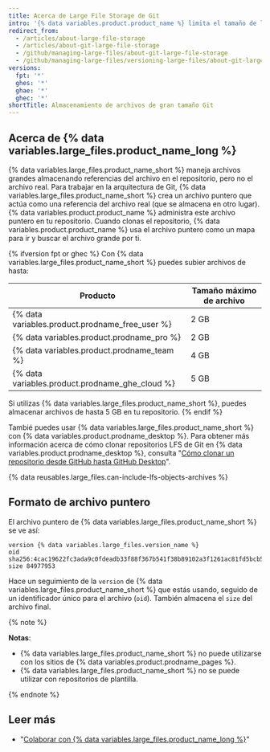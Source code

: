 ```yaml
---
title: Acerca de Large File Storage de Git
intro: '{% data variables.product.product_name %} limita el tamaño de los archivos permitidos en los repositorios. Para rastrear los archivos más allá de este límite, puedes utilizar {% data variables.large_files.product_name_long %}.'
redirect_from:
  - /articles/about-large-file-storage
  - /articles/about-git-large-file-storage
  - /github/managing-large-files/about-git-large-file-storage
  - /github/managing-large-files/versioning-large-files/about-git-large-file-storage
versions:
  fpt: '*'
  ghes: '*'
  ghae: '*'
  ghec: '*'
shortTitle: Almacenamiento de archivos de gran tamaño Git
---
```


## Acerca de {% data variables.large_files.product_name_long %}

{% data variables.large_files.product_name_short %} maneja archivos grandes almacenando referencias del archivo en el repositorio, pero no el archivo real. Para trabajar en la arquitectura de Git, {% data variables.large_files.product_name_short %} crea un archivo puntero que actúa como una referencia del archivo real (que se almacena en otro lugar). {% data variables.product.product_name %} administra este archivo puntero en tu repositorio. Cuando clonas el repositorio, {% data variables.product.product_name %} usa el archivo puntero como un mapa para ir y buscar el archivo grande por ti.

{% ifversion fpt or ghec %}
Con {% data variables.large_files.product_name_short %} puedes subier archivos de hasta:

| Producto                                          | Tamaño máximo de archivo |
| ------------------------------------------------- | ------------------------ |
| {% data variables.product.prodname_free_user %} | 2 GB                     |
| {% data variables.product.prodname_pro %}         | 2 GB                     |
| {% data variables.product.prodname_team %}        | 4 GB                     |
| {% data variables.product.prodname_ghe_cloud %} | 5 GB |{% else %}
 Si utilizas {% data variables.large_files.product_name_short %}, puedes almacenar archivos de hasta 5 GB en tu repositorio.
{% endif %}

Tambié puedes usar {% data variables.large_files.product_name_short %} con {% data variables.product.prodname_desktop %}. Para obtener más información acerca de cómo clonar repositorios LFS de Git en {% data variables.product.prodname_desktop %}, consulta "[Cómo clonar un repositorio desde GitHub hasta GitHub Desktop](/desktop/guides/contributing-to-projects/cloning-a-repository-from-github-to-github-desktop)".

{% data reusables.large_files.can-include-lfs-objects-archives %}

## Formato de archivo puntero

El archivo puntero de {% data variables.large_files.product_name_short %} se ve así:

```
version {% data variables.large_files.version_name %}
oid sha256:4cac19622fc3ada9c0fdeadb33f88f367b541f38b89102a3f1261ac81fd5bcb5
size 84977953
```

Hace un seguimiento de la `version` de {% data variables.large_files.product_name_short %} que estás usando, seguido de un identificador único para el archivo (`oid`). También almacena el `size` del archivo final.

{% note %}

**Notas**:
- {% data variables.large_files.product_name_short %} no puede utilizarse con los sitios de {% data variables.product.prodname_pages %}.
- {% data variables.large_files.product_name_short %} no se puede utilizar con repositorios de plantilla.

{% endnote %}

## Leer más

- "[Colaborar con {% data variables.large_files.product_name_long %}](/articles/collaboration-with-git-large-file-storage)"
